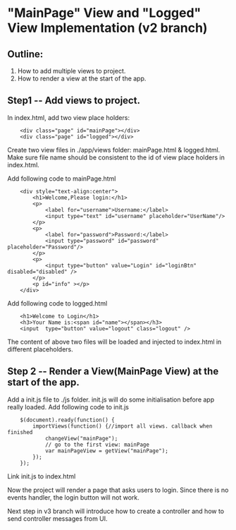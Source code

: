 # "MainPage" View and "Logged" View Implementation (v2 branch)

## Outline:

1. How to add multiple views to project.
2. How to render a view at the start of the app.

## Step1 -- Add views to project.

In index.html, add two view place holders:

		<div class="page" id="mainPage"></div>
		<div class="page" id="logged"></div> 

Create two view files in ./app/views folder: mainPage.html & logged.html. 
Make sure file name should be consistent to the id of view place holders in index.html.

Add following code to mainPage.html
		
		<div style="text-align:center">
			<h1>Welcome,Please login:</h1>
			<p>
				<label for="username">Username:</label>
				<input type="text" id="username" placeholder="UserName"/>
			</p>
			<p>
				<label for="password">Password:</label>
				<input type="password" id="password" placeholder="Password"/>
			</p>
			<p>
				<input type="button" value="Login" id="loginBtn"  disabled="disabled" />
			</p>
			<p id="info" ></p>
		</div>


Add following code to logged.html

		<h1>Welcome to Login</h1>
		<h3>Your Name is:<span id="name"></span></h3>
		<input  type="button" value="logout" class="logout" />

The content of above two files will be loaded and injected to index.html in different placeholders.

## Step 2 -- Render a View(MainPage View) at the start of the app.

Add a init.js file to ./js folder. init.js will do some initialisation before app really loaded.
Add following code to init.js

		$(document).ready(function() {
			importViews(function() {//import all views. callback when finished
				changeView("mainPage");
				// go to the first view: mainPage
				var mainPageView = getView("mainPage");
			});
		});

Link init.js to index.html

Now the project will render a page that asks users to login. Since there is no events handler, the login button will not work.

Next step in v3 branch will introduce how to create a controller and how to send controller messages from UI.




